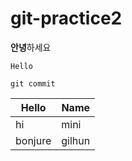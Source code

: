# git-practice2

**안녕**하세요

`Hello`

```
git commit
```

|Hello|Name|
|---|---|
|hi|mini|
|bonjure|gilhun|
